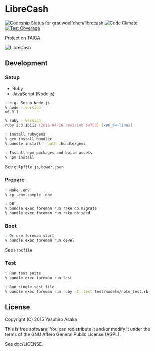 # LibreCash

[![Codeship Status for grauwoelfchen/librecash](https://codeship.com/projects/b811c880-e27b-0132-f70e-4ea0dd54b93d/status?branch=master)](https://codeship.com/projects/81463)
[![Code Climate](https://codeclimate.com/github/grauwoelfchen/librecash/badges/gpa.svg)](https://codeclimate.com/github/grauwoelfchen/librecash)
[![Test Coverage](https://codeclimate.com/github/grauwoelfchen/librecash/badges/coverage.svg)](https://codeclimate.com/github/grauwoelfchen/librecash/coverage)

[Project on TAIGA](https://tree.taiga.io/project/grauwoelfchen-librecash/)

![LibreCash](https://raw.githubusercontent.com/grauwoelfchen/librecash/master/app/assets/images/librecash-logo-140x24.png)

## Development

### Setup

* Ruby
* JavaScript (Node.js)

```zsh
: e.g. Setup Node.js
% node --version
v6.3.1
```

```zsh
% ruby --version
ruby 2.3.1p112 (2016-04-26 revision 54768) [x86_64-linux]

: Install rubygems
% gem install bundler
% bundle install --path .bundle/gems

: Install npm packages and build assets
% npm install
```

See `gulpfile.js`, `bower.json`

### Prepare

```zsh
: Make .env
% cp .env.sample .env

: DB
% bundle exec foreman run rake db:migrate
% bundle exec foreman run rake db:seed
```

### Boot

```zsh
: Or use foreman start
% bundle exec foreman run devel
```

See `Procfile`

### Test

```zsh
: Run test suite
% bundle exec foreman run test

: Run single test file
% bundle exec foreman run ruby -I.:test test/models/note_test.rb
```

## License

Copyright (C) 2015 Yasuhiro Asaka

This is free software;
You can redistribute it and/or modify it under the terms of the GNU Affero General Public License (AGPL).

See doc/LICENSE.
